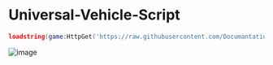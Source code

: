 # Universal-Vehicle-Script
```lua
loadstring(game:HttpGet('https://raw.githubusercontent.com/Documantation12/Universal-Vehicle-Script/main/Main.lua'))()
```
![image](https://github.com/Documantation12/Universal-Vehicle-Script/assets/134162456/3c720d1d-16e6-4a7f-9bb8-204fe90914ab)
